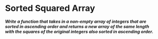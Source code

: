 # Sorted Squared Array

**_Write a function that takes in a non-empty array of integers that are sorted in ascending order and returns a new array of the same length with the squares of the original integers also sorted in ascending order._**
